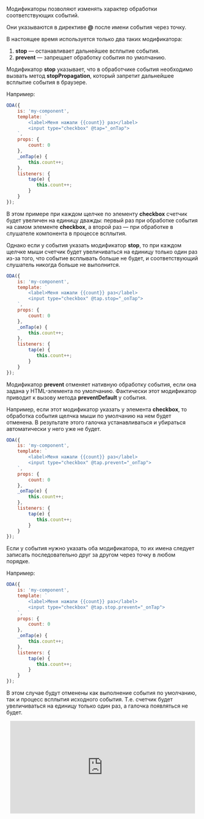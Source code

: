 Модификаторы позволяют изменять характер обработки соответствующих событий.

Они указываются в директиве **@** после имени события через точку.

В настоящее время используется только два таких модификатора:

1. **stop** — останавливает дальнейшее всплытие события.
2. **prevent** — запрещает обработку события по умолчанию.

Модификатор **stop** указывает, что в обработчике события необходимо вызвать метод **stopPropagation**, который запретит дальнейшее всплытие события в браузере.

Например:

```javascript _run_line_edit_console_[my-component.js]
ODA({
    is: 'my-component',
    template: `
        <label>Меня нажали {{count}} раз</label>
        <input type="checkbox" @tap="_onTap">
    `,
    props: {
        count: 0
    },
    _onTap(e) {
        this.count++;
    },
    listeners: {
        tap(e) {
           this.count++;
        }
    }
});
```

В этом примере при каждом щелчке по элементу **checkbox** счетчик будет увеличен на единицу дважды: первый раз при обработке события на самом элементе **checkbox**, а второй раз — при обработке в слушателе компонента в процессе всплытия.

Однако если у события указать модификатор **stop**, то при каждом щелчке мыши счетчик будет увеличиваться на единицу только один раз из-за того, что событие всплывать больше не будет, и соответствующий слушатель никогда больше не выполнится.

```javascript _run_line_edit_console_[my-component.js]
ODA({
    is: 'my-component',
    template: `
        <label>Меня нажали {{count}} раз</label>
        <input type="checkbox" @tap.stop="_onTap">
    `,
    props: {
        count: 0
    },
    _onTap(e) {
        this.count++;
    },
    listeners: {
        tap(e) {
           this.count++;
        }
    }
});
```

Модификатор **prevent** отменяет нативную обработку события, если она задана у HTML-элемента по умолчанию. Фактически этот модификатор приводит к вызову метода **preventDefault** у события.

Например, если этот модификатор указать у элемента **checkbox**, то обработка события щелчка мыши по умолчанию на нем будет отменена. В результате этого галочка устанавливаться и убираться автоматически у него уже не будет.

```javascript _run_line_edit_console_[my-component.js]
ODA({
    is: 'my-component',
    template: `
        <label>Меня нажали {{count}} раз</label>
        <input type="checkbox" @tap.prevent="_onTap">
    `,
    props: {
        count: 0
    },
    _onTap(e) {
        this.count++;
    },
    listeners: {
        tap(e) {
           this.count++;
        }
    }
});
```

Если у события нужно указать оба модификатора, то их имена следует записать последовательно друг за другом через точку в любом порядке.

Например:

```javascript _run_line_edit_console_[my-component.js]
ODA({
    is: 'my-component',
    template: `
        <label>Меня нажали {{count}} раз</label>
        <input type="checkbox" @tap.stop.prevent="_onTap">
    `,
    props: {
        count: 0
    },
    _onTap(e) {
        this.count++;
    },
    listeners: {
        tap(e) {
           this.count++;
        }
    }
});
```

В этом случае будут отменены как выполнение события по умолчанию, так и процесс всплытия исходного события. Т.е. счетчик будет увеличиваться на единицу только один раз, а галочка появляться не будет.

<div style="position:relative;padding-bottom:48%; margin:10px">
    <iframe src="https://www.youtube.com/embed/c05qvFibTBM?start=0" frameborder="0" allow="accelerometer; autoplay; encrypted-media; gyroscope; picture-in-picture" allowfullscreen 
    	style="position:absolute;width:100%;height:100%;"></iframe>
</div>
